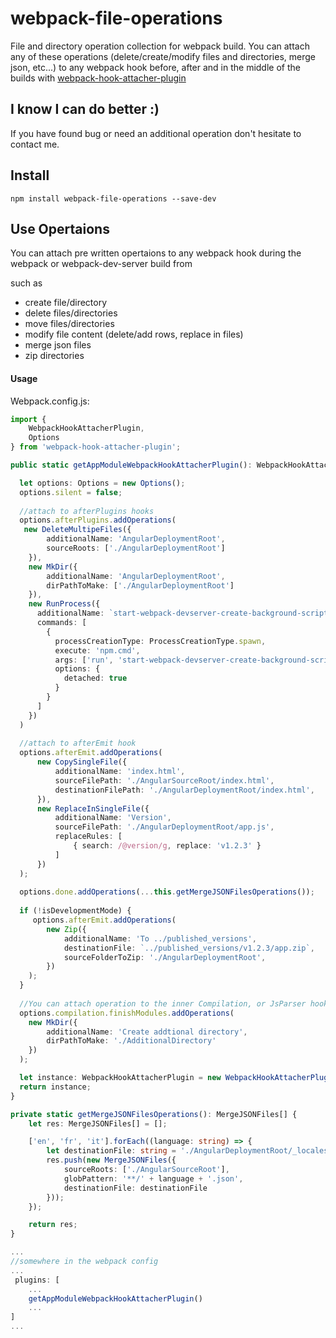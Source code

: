 # webpack-file-operations
File and directory operation collection for webpack build. You can attach any of these operations (delete/create/modify files and directories, merge json, etc...) to any webpack hook before, after and in the middle of the builds with [webpack-hook-attacher-plugin](https://www.npmjs.com/package/webpack-hook-attacher-plugin) 

## I know I can do better :)
If you have found bug or need an additional operation don't hesitate to contact me.

## Install
`npm install webpack-file-operations --save-dev `

## Use Opertaions 
You can attach pre written opertaions to any webpack hook during the webpack or webpack-dev-server build from 

such as 
- create file/directory
- delete files/directories
- move files/directories
- modify file content (delete/add rows, replace in files)
- merge json files
- zip directories

#### Usage

Webpack.config.js:

```ts
import {
    WebpackHookAttacherPlugin,
    Options    
} from 'webpack-hook-attacher-plugin';

public static getAppModuleWebpackHookAttacherPlugin(): WebpackHookAttacherPlugin {

  let options: Options = new Options();
  options.silent = false;
  
  //attach to afterPlugins hooks
  options.afterPlugins.addOperations(
   new DeleteMultipeFiles({
        additionalName: 'AngularDeploymentRoot',
        sourceRoots: ['./AngularDeploymentRoot']
    }),
    new MkDir({
        additionalName: 'AngularDeploymentRoot',
        dirPathToMake: ['./AngularDeploymentRoot']
    }),
    new RunProcess({
      additionalName: `start-webpack-devserver-create-background-script`,
      commands: [
        {
          processCreationType: ProcessCreationType.spawn,
          execute: 'npm.cmd',
          args: ['run', 'start-webpack-devserver-create-background-script'],
          options: {
            detached: true
          }
        }                       
      ]
    })
  )
  
  //attach to afterEmit hook
  options.afterEmit.addOperations(
      new CopySingleFile({
          additionalName: 'index.html',
          sourceFilePath: './AngularSourceRoot/index.html',
          destinationFilePath: './AngularDeploymentRoot/index.html',
      }),
      new ReplaceInSingleFile({
          additionalName: 'Version',
          sourceFilePath: './AngularDeploymentRoot/app.js',
          replaceRules: [
              { search: /@version/g, replace: 'v1.2.3' }
          ]
      })
  );
  
  options.done.addOperations(...this.getMergeJSONFilesOperations());
  
  if (!isDevelopmentMode) {
     options.afterEmit.addOperations(
        new Zip({
            additionalName: 'To ../published_versions',
            destinationFile: `../published_versions/v1.2.3/app.zip`,
            sourceFolderToZip: './AngularDeploymentRoot',
        })
    );
  }
  
  //You can attach operation to the inner Compilation, or JsParser hooks if those exist in the given Compiler hook
  options.compilation.finishModules.addOperations(
    new MkDir({
        additionalName: 'Create addtional directory',
        dirPathToMake: './AdditionalDirectory'
    })
  );

  let instance: WebpackHookAttacherPlugin = new WebpackHookAttacherPlugin(options);
  return instance;
}

private static getMergeJSONFilesOperations(): MergeJSONFiles[] {
    let res: MergeJSONFiles[] = [];

    ['en', 'fr', 'it'].forEach((language: string) => {
        let destinationFile: string = './AngularDeploymentRoot/_locales/' + language + '.json';
        res.push(new MergeJSONFiles({
            sourceRoots: ['./AngularSourceRoot'],
            globPattern: '**/' + language + '.json',
            destinationFile: destinationFile
        }));
    });

    return res;
}

...
//somewhere in the webpack config
...
 plugins: [
    ...
    getAppModuleWebpackHookAttacherPlugin()
    ...
]
...
```
